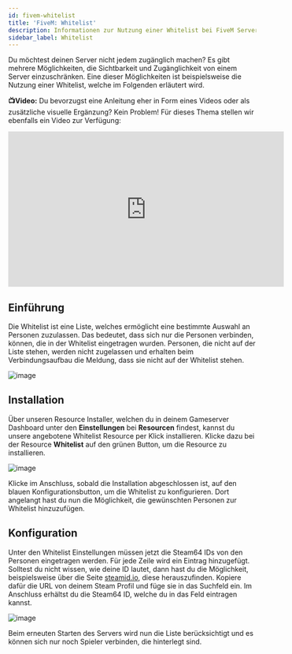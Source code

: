 ```yaml
---
id: fivem-whitelist
title: 'FiveM: Whitelist'
description: Informationen zur Nutzung einer Whitelist bei FiveM Server von ZAP-Hosting - ZAP-Hosting.com Dokumentation
sidebar_label: Whitelist
---
```


Du möchtest deinen Server nicht jedem zugänglich machen? Es gibt mehrere Möglichkeiten, die Sichtbarkeit und Zugänglichkeit von einem Server einzuschränken. Eine dieser Möglichkeiten ist beispielsweise die Nutzung einer Whitelist, welche im Folgenden erläutert wird.

**📺Video:** Du bevorzugst eine Anleitung eher in Form eines Videos oder als zusätzliche visuelle Ergänzung? Kein Problem! Für dieses Thema stellen wir ebenfalls ein Video zur Verfügung: 

<iframe width="560" height="315" src="https://www.youtube.com/embed/CrLK7o-rX2g" title="YouTube video player" frameborder="0" allow="accelerometer; autoplay; clipboard-write; encrypted-media; gyroscope; picture-in-picture" allowfullscreen></iframe>


## Einführung

Die Whitelist ist eine Liste, welches ermöglicht eine bestimmte Auswahl an Personen zuzulassen. Das bedeutet, dass sich nur die Personen verbinden, können, die in der Whitelist eingetragen wurden. Personen, die nicht auf der Liste stehen, werden nicht zugelassen und erhalten beim Verbindungsaufbau die Meldung, dass sie nicht auf der Whitelist stehen. 

![image](https://user-images.githubusercontent.com/26007280/219638519-631ff321-9e29-4c5d-b444-6bbb7fbf9bca.png)


## Installation

Über unseren Resource Installer, welchen du in deinem Gameserver Dashboard unter den **Einstellungen** bei **Resourcen** findest, kannst du unsere angebotene Whitelist Resource per Klick installieren. Klicke dazu bei der Resource **Whitelist** auf den grünen Button, um die Resource zu installieren. 

![image](https://user-images.githubusercontent.com/26007280/219638770-8caad3c9-a98e-4505-ada5-70bac7f1729b.png)

Klicke im Anschluss, sobald die Installation abgeschlossen ist, auf den blauen Konfigurationsbutton, um die Whitelist zu konfigurieren. Dort angelangt hast du nun die Möglichkeit, die gewünschten Personen zur Whitelist hinzuzufügen. 


## Konfiguration

Unter den Whitelist Einstellungen müssen jetzt die Steam64 IDs von den Personen eingetragen werden. Für jede Zeile wird ein Eintrag hinzugefügt. Solltest du nicht wissen, wie deine ID lautet, dann hast du die Möglichkeit, beispielsweise über die Seite [steamid.io](https://steamid.io/lookup), diese herauszufinden. Kopiere dafür die URL von deinem Steam Profil und füge sie in das Suchfeld ein. Im Anschluss erhältst du die Steam64 ID, welche du in das Feld eintragen kannst.

![image](https://user-images.githubusercontent.com/26007280/219638986-9138fc43-bf82-400b-8b19-665df7bc0270.png)

Beim erneuten Starten des Servers wird nun die Liste berücksichtigt und es können sich nur noch Spieler verbinden, die hinterlegt sind. 
